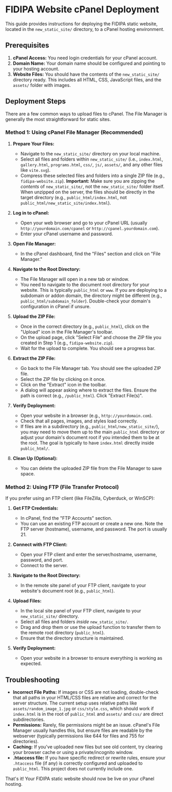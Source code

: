 # FIDIPA Website cPanel Deployment

This guide provides instructions for deploying the FIDIPA static website, located in the `new_static_site/` directory, to a cPanel hosting environment.

## Prerequisites

1.  **cPanel Access:** You need login credentials for your cPanel account.
2.  **Domain Name:** Your domain name should be configured and pointing to your hosting account.
3.  **Website Files:** You should have the contents of the `new_static_site/` directory ready. This includes all HTML, CSS, JavaScript files, and the `assets/` folder with images.

## Deployment Steps

There are a few common ways to upload files to cPanel. The File Manager is generally the most straightforward for static sites.

### Method 1: Using cPanel File Manager (Recommended)

1.  **Prepare Your Files:**
    *   Navigate to the `new_static_site/` directory on your local machine.
    *   Select all files and folders within `new_static_site/` (i.e., `index.html`, `gallery.html`, `programs.html`, `css/`, `js/`, `assets/`, and any other files like `vite.svg`).
    *   Compress these selected files and folders into a single ZIP file (e.g., `fidipa-website.zip`). **Important:** Make sure you are zipping the *contents* of `new_static_site/`, not the `new_static_site/` folder itself. When unzipped on the server, the files should be directly in the target directory (e.g., `public_html/index.html`, not `public_html/new_static_site/index.html`).

2.  **Log in to cPanel:**
    *   Open your web browser and go to your cPanel URL (usually `http://yourdomain.com/cpanel` or `http://cpanel.yourdomain.com`).
    *   Enter your cPanel username and password.

3.  **Open File Manager:**
    *   In the cPanel dashboard, find the "Files" section and click on "File Manager."

4.  **Navigate to the Root Directory:**
    *   The File Manager will open in a new tab or window.
    *   You need to navigate to the document root directory for your website. This is typically `public_html` or `www`. If you are deploying to a subdomain or addon domain, the directory might be different (e.g., `public_html/subdomain_folder`). Double-check your domain's configuration in cPanel if unsure.

5.  **Upload the ZIP File:**
    *   Once in the correct directory (e.g., `public_html`), click on the "Upload" icon in the File Manager's toolbar.
    *   On the upload page, click "Select File" and choose the ZIP file you created in Step 1 (e.g., `fidipa-website.zip`).
    *   Wait for the upload to complete. You should see a progress bar.

6.  **Extract the ZIP File:**
    *   Go back to the File Manager tab. You should see the uploaded ZIP file.
    *   Select the ZIP file by clicking on it once.
    *   Click on the "Extract" icon in the toolbar.
    *   A dialog will appear asking where to extract the files. Ensure the path is correct (e.g., `/public_html`). Click "Extract File(s)".

7.  **Verify Deployment:**
    *   Open your website in a browser (e.g., `http://yourdomain.com`).
    *   Check that all pages, images, and styles load correctly.
    *   If files are in a subdirectory (e.g., `public_html/new_static_site/`), you may need to move them up to the main `public_html` directory or adjust your domain's document root if you intended them to be at the root. The goal is typically to have `index.html` directly inside `public_html/`.

8.  **Clean Up (Optional):**
    *   You can delete the uploaded ZIP file from the File Manager to save space.

### Method 2: Using FTP (File Transfer Protocol)

If you prefer using an FTP client (like FileZilla, Cyberduck, or WinSCP):

1.  **Get FTP Credentials:**
    *   In cPanel, find the "FTP Accounts" section.
    *   You can use an existing FTP account or create a new one. Note the FTP server (hostname), username, and password. The port is usually 21.

2.  **Connect with FTP Client:**
    *   Open your FTP client and enter the server/hostname, username, password, and port.
    *   Connect to the server.

3.  **Navigate to the Root Directory:**
    *   In the remote site panel of your FTP client, navigate to your website's document root (e.g., `public_html`).

4.  **Upload Files:**
    *   In the local site panel of your FTP client, navigate to your `new_static_site/` directory.
    *   Select all files and folders *inside* `new_static_site/`.
    *   Drag and drop them or use the upload function to transfer them to the remote root directory (`public_html`).
    *   Ensure that the directory structure is maintained.

5.  **Verify Deployment:**
    *   Open your website in a browser to ensure everything is working as expected.

## Troubleshooting

*   **Incorrect File Paths:** If images or CSS are not loading, double-check that all paths in your HTML/CSS files are relative and correct for the server structure. The current setup uses relative paths like `assets/random_image_1.jpg` or `css/style.css`, which should work if `index.html` is in the root of `public_html` and `assets/` and `css/` are direct subdirectories.
*   **Permissions:** Rarely, file permissions might be an issue. cPanel's File Manager usually handles this, but ensure files are readable by the webserver (typically permissions like 644 for files and 755 for directories).
*   **Caching:** If you've uploaded new files but see old content, try clearing your browser cache or using a private/incognito window.
*   **.htaccess file:** If you have specific redirect or rewrite rules, ensure your `.htaccess` file (if any) is correctly configured and uploaded to `public_html`. This project does not currently include one.

That's it! Your FIDIPA static website should now be live on your cPanel hosting.
